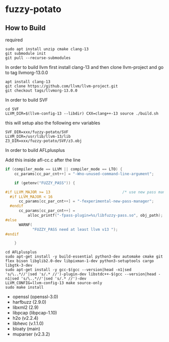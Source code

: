 # fuzzy-potato

## How to Build
required
```
sudo apt install unzip cmake clang-13
git submodule init
git pull --recurse-submodules
```

In order to build llvm first install clang-13 and then
clone llvm-project and go to tag llvmorg-13.0.0
```
apt install clang-13
git clone https://github.com/llvm/llvm-project.git
git checkout tags/llvmorg-13.0.0
```

In order to build SVF 
```
cd SVF
LLVM_DIR=$(llvm-config-13 --libdir) CXX=clang++-13 source ./build.sh
```
this will setup also the following env variables
```
SVF_DIR=xxx/fuzzy-potato/SVF
LLVM_DIR=/usr/lib/llvm-13/lib
Z3_DIR=xxx/fuzzy-potato/SVF/z3.obj
```

In order to build AFLplusplus

Add this inside afl-cc.c after the line 
```c
if (compiler_mode == LLVM || compiler_mode == LTO) {
    cc_params[cc_par_cnt++] = "-Wno-unused-command-line-argument";
```

```c
    if (getenv("FUZZY_PASS")) {

#if LLVM_MAJOR >= 13                                /* use new pass manager */
  #if LLVM_MAJOR < 16
      cc_params[cc_par_cnt++] = "-fexperimental-new-pass-manager";
  #endif
      cc_params[cc_par_cnt++] =
          alloc_printf("-fpass-plugin=%s/libfuzzy-pass.so", obj_path);
#else
      WARNF(
            "FUZZY_PASS need at least llvm v13 ");
#endif

    }
```


```
cd AFLplusplus
sudo apt-get install -y build-essential python3-dev automake cmake git flex bison libglib2.0-dev libpixman-1-dev python3-setuptools cargo libgtk-3-dev
sudo apt-get install -y gcc-$(gcc --version|head -n1|sed 's/\..*//'|sed 's/.* //')-plugin-dev libstdc++-$(gcc --version|head -n1|sed 's/\..*//'|sed 's/.* //')-dev
LLVM_CONFIG=llvm-config-13 make source-only
sudo make install
```

- openssl  (openssl-3.0)
- harfbuzz (2.9.0)
- libxml2  (2.9)
- libpcap  (libpcap-1.10)
- h2o      (v2.2.4)
- libhevc  (v.1.1.0)
- bloaty   (main)
- muparser (v2.3.2)